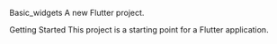 Basic_widgets
A new Flutter project.

Getting Started
This project is a starting point for a Flutter application.


